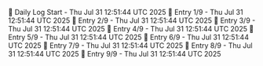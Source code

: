 📅 Daily Log Start - Thu Jul 31 12:51:44 UTC 2025
📌 Entry 1/9 - Thu Jul 31 12:51:44 UTC 2025
📌 Entry 2/9 - Thu Jul 31 12:51:44 UTC 2025
📌 Entry 3/9 - Thu Jul 31 12:51:44 UTC 2025
📌 Entry 4/9 - Thu Jul 31 12:51:44 UTC 2025
📌 Entry 5/9 - Thu Jul 31 12:51:44 UTC 2025
📌 Entry 6/9 - Thu Jul 31 12:51:44 UTC 2025
📌 Entry 7/9 - Thu Jul 31 12:51:44 UTC 2025
📌 Entry 8/9 - Thu Jul 31 12:51:44 UTC 2025
📌 Entry 9/9 - Thu Jul 31 12:51:44 UTC 2025
